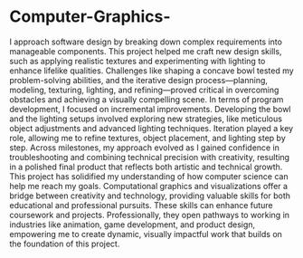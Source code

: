 # Computer-Graphics-

I approach software design by breaking down complex requirements into manageable components. This project helped me craft new design skills, such as applying realistic textures and experimenting with lighting to enhance lifelike qualities. Challenges like shaping a concave bowl tested my problem-solving abilities, and the iterative design process—planning, modeling, texturing, lighting, and refining—proved critical in overcoming obstacles and achieving a visually compelling scene.
In terms of program development, I focused on incremental improvements. Developing the bowl and the lighting setups involved exploring new strategies, like meticulous object adjustments and advanced lighting techniques. Iteration played a key role, allowing me to refine textures, object placement, and lighting step by step. Across milestones, my approach evolved as I gained confidence in troubleshooting and combining technical precision with creativity, resulting in a polished final product that reflects both artistic and technical growth.
This project has solidified my understanding of how computer science can help me reach my goals. Computational graphics and visualizations offer a bridge between creativity and technology, providing valuable skills for both educational and professional pursuits. These skills can enhance future coursework and projects. Professionally, they open pathways to working in industries like animation, game development, and product design, empowering me to create dynamic, visually impactful work that builds on the foundation of this project.
